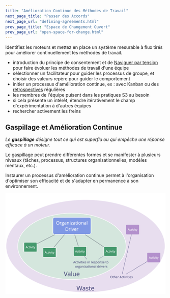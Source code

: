 ```yaml
---
title: "Amélioration Continue des Méthodes de Travail"
next_page_title: "Passer des Accords"
next_page_url: "defining-agreements.html"
prev_page_title: "Espace de Changement Ouvert"
prev_page_url: "open-space-for-change.html"
---
```



<div class="card summary"><div class="card-body">Identifiez les moteurs et mettez en place un système mesurable à flux tirés pour améliorer continuellement les méthodes de travail.
</div></div>

- introduction du principe de consentement et de [Naviguer par tension](navigate-via-tension.html) pour faire évoluer les méthodes de travail d'une équipe
- sélectionner un facilitateur pour guider les processus de groupe, et choisir des valeurs repère pour guider le comportement
- initier un processus d'amélioration continue, ex : avec Kanban ou des [rétrospectives](retrospective.html) régulières
- les membres de l'équipe puisent dans les pratiques S3 au besoin
- si cela présente un intérêt, étendre itérativement le champ d'expérimentation à d'autres équipes
- rechercher activement les freins

## Gaspillage et Amélioration Continue

_Le **gaspillage** désigne tout ce qui est superflu ou qui empêche une réponse efficace à un moteur._

Le gaspillage peut prendre différentes formes et se manifester à plusieurs niveaux (tâches, processus, structures organisationnelles, modèles mentaux, etc.).

Instaurer un processus d'amélioration continue permet à l'organisation d'optimiser son efficacité et de s'adapter en permanence à son environnement.

![Moteurs, Valeur et Gaspillage](img/workflow-and-value/drivers-value-waste.png)